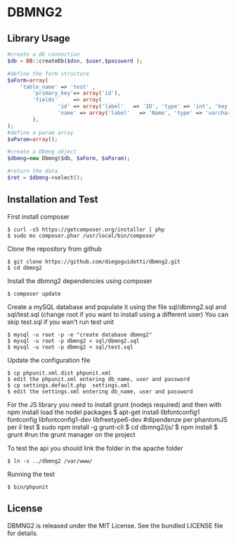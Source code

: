 DBMNG2
===============


Library Usage
---------------

``` php
#create a db connection
$db = DB::createDb($dsn, $user,$password );

#define the form structure
$aForm=array(  
	'table_name' => 'test' ,
		'primary_key'=> array('id'), 
		'fields'     => array(
				'id' => array('label'   => 'ID', 'type' => 'int', 'key' => 1 ) ,
				'name' => array('label'   => 'Name', 'type' => 'varchar')
		),
);
#define a param array
$aParam=array();

#create a Dbmng object
$dbmng=new Dbmng($db, $aForm, $aParam);

#return the data
$ret = $dbmng->select();

```


Installation and Test
---------------

First install composer

	$ curl -sS https://getcomposer.org/installer | php
	$ sudo mv composer.phar /usr/local/bin/composer

Clone the repository from github

	$ git clone https://github.com/diegoguidotti/dbmng2.git
	$ cd dbmng2

Install the dbmng2 dependencies using composer

	$ composer update

Create a mySQL database and populate it using the file sql/dbmng2.sql and sql/test.sql (change root if you want to install using a different user) You can skip test.sql if you wan't run test unit

	$ mysql -u root -p -e "create database dbmng2"
	$ mysql -u root -p dbmng2 < sql/dbmng2.sql
	$ mysql -u root -p dbmng2 < sql/test.sql


Update the configuration file

	$ cp phpunit.xml.dist phpunit.xml
	$ edit the phpunit.xml entering db_name, user and password
	$ cp settings.default.php  settings.xml
	$ edit the settings.xml entering db_name, user and password


For the JS library you need to install grunt (nodejs required) and then with npm install load the nodel packages
  $ apt-get install libfontconfig1 fontconfig libfontconfig1-dev libfreetype6-dev #dipendenze per phantomJS per il test
	$ sudo npm install -g grunt-cli 
	$ cd dbmng2/js/
	$ npm install
	$ grunt #run the grunt manager on the project

 





To test the api you should link the folder in the apache folder

	$ ln -s ../dbmng2 /var/www/


Running the test

    $ bin/phpunit





License
-------

DBMNG2 is released under the MIT License. See the bundled LICENSE file for details.
